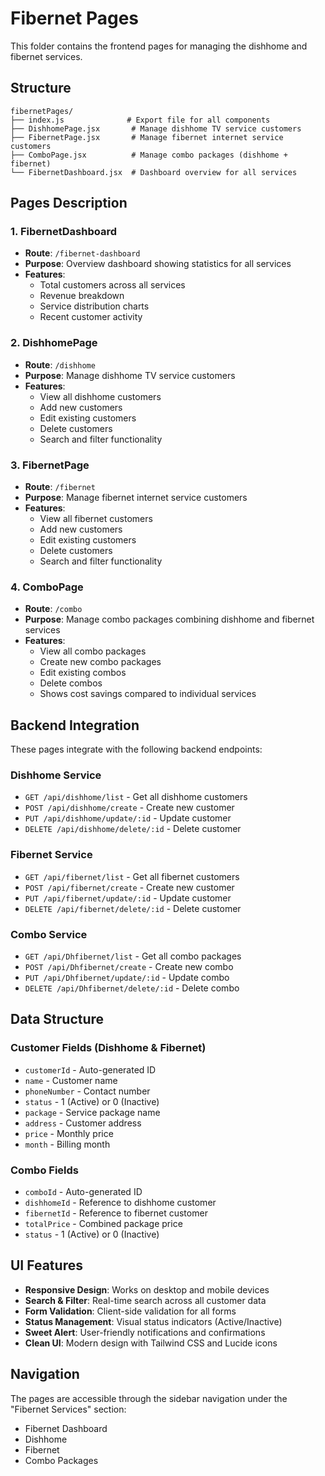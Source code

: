 # Fibernet Pages

This folder contains the frontend pages for managing the dishhome and fibernet services.

## Structure

```
fibernetPages/
├── index.js              # Export file for all components
├── DishhomePage.jsx       # Manage dishhome TV service customers
├── FibernetPage.jsx       # Manage fibernet internet service customers
├── ComboPage.jsx          # Manage combo packages (dishhome + fibernet)
└── FibernetDashboard.jsx  # Dashboard overview for all services
```

## Pages Description

### 1. FibernetDashboard
- **Route**: `/fibernet-dashboard`
- **Purpose**: Overview dashboard showing statistics for all services
- **Features**:
  - Total customers across all services
  - Revenue breakdown
  - Service distribution charts
  - Recent customer activity

### 2. DishhomePage
- **Route**: `/dishhome`
- **Purpose**: Manage dishhome TV service customers
- **Features**:
  - View all dishhome customers
  - Add new customers
  - Edit existing customers
  - Delete customers
  - Search and filter functionality

### 3. FibernetPage
- **Route**: `/fibernet`
- **Purpose**: Manage fibernet internet service customers
- **Features**:
  - View all fibernet customers
  - Add new customers
  - Edit existing customers
  - Delete customers
  - Search and filter functionality

### 4. ComboPage
- **Route**: `/combo`
- **Purpose**: Manage combo packages combining dishhome and fibernet services
- **Features**:
  - View all combo packages
  - Create new combo packages
  - Edit existing combos
  - Delete combos
  - Shows cost savings compared to individual services

## Backend Integration

These pages integrate with the following backend endpoints:

### Dishhome Service
- `GET /api/dishhome/list` - Get all dishhome customers
- `POST /api/dishhome/create` - Create new customer
- `PUT /api/dishhome/update/:id` - Update customer
- `DELETE /api/dishhome/delete/:id` - Delete customer

### Fibernet Service
- `GET /api/fibernet/list` - Get all fibernet customers
- `POST /api/fibernet/create` - Create new customer
- `PUT /api/fibernet/update/:id` - Update customer
- `DELETE /api/fibernet/delete/:id` - Delete customer

### Combo Service
- `GET /api/Dhfibernet/list` - Get all combo packages
- `POST /api/Dhfibernet/create` - Create new combo
- `PUT /api/Dhfibernet/update/:id` - Update combo
- `DELETE /api/Dhfibernet/delete/:id` - Delete combo

## Data Structure

### Customer Fields (Dishhome & Fibernet)
- `customerId` - Auto-generated ID
- `name` - Customer name
- `phoneNumber` - Contact number
- `status` - 1 (Active) or 0 (Inactive)
- `package` - Service package name
- `address` - Customer address
- `price` - Monthly price
- `month` - Billing month

### Combo Fields
- `comboId` - Auto-generated ID
- `dishhomeId` - Reference to dishhome customer
- `fibernetId` - Reference to fibernet customer
- `totalPrice` - Combined package price
- `status` - 1 (Active) or 0 (Inactive)

## UI Features

- **Responsive Design**: Works on desktop and mobile devices
- **Search & Filter**: Real-time search across all customer data
- **Form Validation**: Client-side validation for all forms
- **Status Management**: Visual status indicators (Active/Inactive)
- **Sweet Alert**: User-friendly notifications and confirmations
- **Clean UI**: Modern design with Tailwind CSS and Lucide icons

## Navigation

The pages are accessible through the sidebar navigation under the "Fibernet Services" section:
- Fibernet Dashboard
- Dishhome
- Fibernet
- Combo Packages
